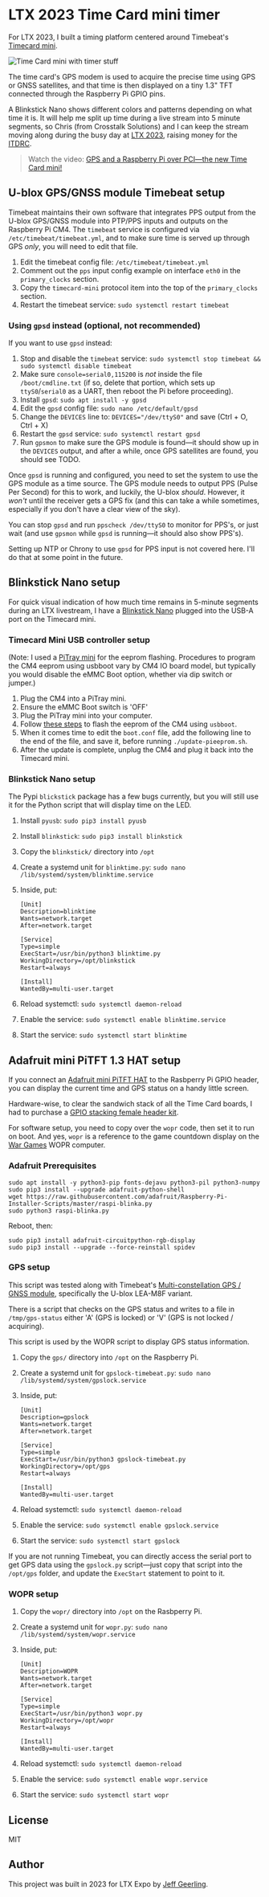 # LTX 2023 Time Card mini timer

For LTX 2023, I built a timing platform centered around Timebeat's [Timecard mini](https://store.timebeat.app/products/ocp-tap-timecard-mini-complete-edition).

![Time Card mini with timer stuff](/images/time-card-mini-timer.jpg)

The time card's GPS modem is used to acquire the precise time using GPS or GNSS satellites, and that time is then displayed on a tiny 1.3" TFT connected through the Raspberry Pi GPIO pins.

A Blinkstick Nano shows different colors and patterns depending on what time it is. It will help me split up time during a live stream into 5 minute segments, so Chris (from Crosstalk Solutions) and I can keep the stream moving along during the busy day at [LTX 2023](https://www.ltxexpo.com), raising money for the [ITDRC](https://www.itdrc.org).

> Watch the video: [GPS and a Raspberry Pi over PCI—the new Time Card mini!](https://www.youtube.com/watch?v=dxtVyDXvIBE)

## U-blox GPS/GNSS module Timebeat setup

Timebeat maintains their own software that integrates PPS output from the U-blox GPS/GNSS module into PTP/PPS inputs and outputs on the Raspberry Pi CM4. The `timebeat` service is configured via `/etc/timebeat/timebeat.yml`, and to make sure time is served up through GPS _only_, you will need to edit that file.

  1. Edit the timebeat config file: `/etc/timebeat/timebeat.yml`
  1. Comment out the `pps` input config example on interface `eth0` in the `primary_clocks` section.
  1. Copy the `timecard-mini` protocol item into the top of the `primary_clocks` section.
  1. Restart the timebeat service: `sudo systemctl restart timebeat`

### Using `gpsd` instead (optional, not recommended)

If you want to use `gpsd` instead:

  1. Stop and disable the `timebeat` service: `sudo systemctl stop timebeat && sudo systemctl disable timebeat`
  1. Make sure `console=serial0,115200` is _not_ inside the file `/boot/cmdline.txt` (if so, delete that portion, which sets up `ttyS0`/`serial0` as a UART, then reboot the Pi before proceeding).
  1. Install `gpsd`: `sudo apt install -y gpsd`
  1. Edit the `gpsd` config file: `sudo nano /etc/default/gpsd`
  1. Change the `DEVICES` line to: `DEVICES="/dev/ttyS0"` and save (Ctrl + O, Ctrl + X)
  1. Restart the `gpsd` service: `sudo systemctl restart gpsd`
  1. Run `gpsmon` to make sure the GPS module is found—it should show up in the `DEVICES` output, and after a while, once GPS satellites are found, you should see TODO.

Once `gpsd` is running and configured, you need to set the system to use the GPS module as a time source. The GPS module needs to output PPS (Pulse Per Second) for this to work, and luckily, the U-blox _should_. However, it _won't_ until the receiver gets a GPS fix (and this can take a while sometimes, especially if you don't have a clear view of the sky).

You can stop `gpsd` and run `ppscheck /dev/ttyS0` to monitor for PPS's, or just wait (and use `gpsmon` while `gpsd` is running—it should also show PPS's).

Setting up NTP or Chrony to use `gpsd` for PPS input is not covered here. I'll do that at some point in the future.

## Blinkstick Nano setup

For quick visual indication of how much time remains in 5-minute segments during an LTX livestream, I have a [Blinkstick Nano](https://www.blinkstick.com/products/blinkstick-nano) plugged into the USB-A port on the Timecard mini.

### Timecard Mini USB controller setup

(Note: I used a [PiTray mini](https://sourcekit.cc/#/) for the eeprom flashing. Procedures to program the CM4 eeprom using usbboot vary by CM4 IO board model, but typically you would disable the eMMC Boot option, whether via dip switch or jumper.)

  1. Plug the CM4 into a PiTray mini.
  1. Ensure the eMMC Boot switch is 'OFF'
  1. Plug the PiTray mini into your computer.
  1. Follow [these steps](https://www.jeffgeerling.com/blog/2022/how-update-raspberry-pi-compute-module-4-bootloader-eeprom) to flash the eeprom of the CM4 using `usbboot`.
  1. When it comes time to edit the `boot.conf` file, add the following line to the end of the file, and save it, before running `./update-pieeprom.sh`.
  1. After the update is complete, unplug the CM4 and plug it back into the Timecard mini.

### Blinkstick Nano setup

The Pypi `blickstick` package has a few bugs currently, but you will still use it for the Python script that will display time on the LED.

  1. Install `pyusb`: `sudo pip3 install pyusb`
  1. Install `blinkstick`: `sudo pip3 install blinkstick`
  1. Copy the `blinkstick/` directory into `/opt`
  1. Create a systemd unit for `blinktime.py`: `sudo nano /lib/systemd/system/blinktime.service`
  3. Inside, put:

     ```
     [Unit]
     Description=blinktime
     Wants=network.target
     After=network.target
      
     [Service]
     Type=simple
     ExecStart=/usr/bin/python3 blinktime.py
     WorkingDirectory=/opt/blinkstick
     Restart=always
      
     [Install]
     WantedBy=multi-user.target
     ```

  4. Reload systemctl: `sudo systemctl daemon-reload`
  5. Enable the service: `sudo systemctl enable blinktime.service`
  6. Start the service: `sudo systemctl start blinktime`

## Adafruit mini PiTFT 1.3 HAT setup

If you connect an [Adafruit mini PiTFT HAT](https://www.adafruit.com/product/4484) to the Rasbperry Pi GPIO header, you can display the current time and GPS status on a handy little screen.

Hardware-wise, to clear the sandwich stack of all the Time Card boards, I had to purchase a [GPIO stacking female header kit](https://amzn.to/44YZ5VC).

For software setup, you need to copy over the `wopr` code, then set it to run on boot. And yes, `wopr` is a reference to the game countdown display on the [War Games](https://en.wikipedia.org/wiki/WarGames) WOPR computer.

### Adafruit Prerequisites

```
sudo apt install -y python3-pip fonts-dejavu python3-pil python3-numpy
sudo pip3 install --upgrade adafruit-python-shell
wget https://raw.githubusercontent.com/adafruit/Raspberry-Pi-Installer-Scripts/master/raspi-blinka.py
sudo python3 raspi-blinka.py
```

Reboot, then:

```
sudo pip3 install adafruit-circuitpython-rgb-display
sudo pip3 install --upgrade --force-reinstall spidev
```

### GPS setup

This script was tested along with Timebeat's [Multi-constellation GPS / GNSS module](https://store.timebeat.app/products/gnss-raspberry-pi-cm4-module?variant=42280855699627), specifically the U-blox LEA-M8F variant.

There is a script that checks on the GPS status and writes to a file in `/tmp/gps-status` either 'A' (GPS is locked) or 'V' (GPS is not locked / acquiring).

This script is used by the WOPR script to display GPS status information.

  1. Copy the `gps/` directory into `/opt` on the Raspberry Pi.
  1. Create a systemd unit for `gpslock-timebeat.py`: `sudo nano /lib/systemd/system/gpslock.service`
  3. Inside, put:

     ```
     [Unit]
     Description=gpslock
     Wants=network.target
     After=network.target
      
     [Service]
     Type=simple
     ExecStart=/usr/bin/python3 gpslock-timebeat.py
     WorkingDirectory=/opt/gps
     Restart=always
      
     [Install]
     WantedBy=multi-user.target
     ```

  4. Reload systemctl: `sudo systemctl daemon-reload`
  5. Enable the service: `sudo systemctl enable gpslock.service`
  6. Start the service: `sudo systemctl start gpslock`

If you are not running Timebeat, you can directly access the serial port to get GPS data using the `gpslock.py` script—just copy that script into the `/opt/gps` folder, and update the `ExecStart` statement to point to it.

### WOPR setup

  1. Copy the `wopr/` directory into `/opt` on the Rasbperry Pi.
  2. Create a systemd unit for `wopr.py`: `sudo nano /lib/systemd/system/wopr.service`
  3. Inside, put:

     ```
     [Unit]
     Description=WOPR
     Wants=network.target
     After=network.target
      
     [Service]
     Type=simple
     ExecStart=/usr/bin/python3 wopr.py
     WorkingDirectory=/opt/wopr
     Restart=always
      
     [Install]
     WantedBy=multi-user.target
     ```

  4. Reload systemctl: `sudo systemctl daemon-reload`
  5. Enable the service: `sudo systemctl enable wopr.service`
  6. Start the service: `sudo systemctl start wopr`

## License

MIT

## Author

This project was built in 2023 for LTX Expo by [Jeff Geerling](https://www.jeffgeerling.com).
